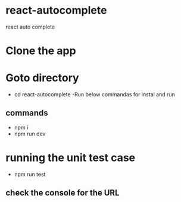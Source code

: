 # react-autocomplete
react auto complete 

# Clone the app

# Goto directory

- cd react-autocomplete
-Run below commandas for instal and run
## commands
- npm i
- npm run dev

# running the unit test case
- npm run test

## check the console for the URL

